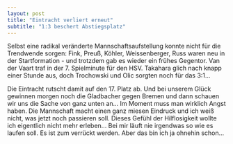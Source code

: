 ```yaml
---
layout: post
title: "Eintracht verliert erneut"
subtitle: "1:3 beschert Abstiegsplatz"
---
```


Selbst eine radikal veränderte Mannschaftsaufstellung konnte nicht für die Trendwende sorgen: Fink, Preuß, Köhler, Weissenberger, Russ waren neu in der Startformation - und trotzdem gab es wieder ein frühes Gegentor. Van der Vaart traf in der 7. Spielminute für den HSV. Takahara glich nach knapp einer Stunde aus, doch Trochowski und Olic sorgten noch für das 3:1...

Die Eintracht rutscht damit auf den 17. Platz ab. Und bei unserem Glück gewinnen morgen noch die Gladbacher gegen Bremen und dann schauen wir uns die Sache von ganz unten an... Im Moment muss man wirklich Angst haben. Die Mannschaft macht einen ganz miesen Eindruck und ich weiß nicht, was jetzt noch passieren soll. Dieses Gefühl der Hilflosigkeit wollte ich eigentlich nicht mehr erleben... Bei mir läuft nie irgendwas so wie es laufen soll. Es ist zum verrückt werden. Aber das bin ich ja ohnehin schon...
